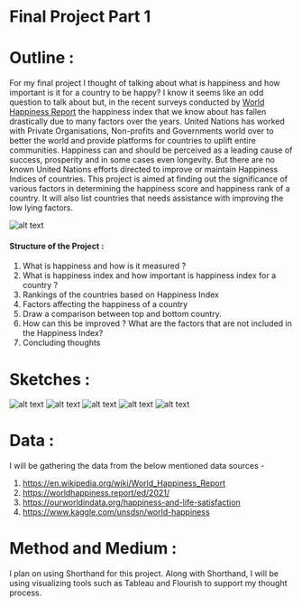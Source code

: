 # Final Project Part 1

# Outline : 
For my final project I thought of talking about what is happiness and how important is it for a country to be happy? I know it seems like an odd question to talk about but, in the recent surveys conducted by [World Happiness Report](https://worldhappiness.report/) the happiness index that we know about has fallen drastically due to many factors over the years. United Nations has worked with Private Organisations, Non-profits and Governments world over to better the world and provide platforms for countries to uplift entire communities. Happiness can and should be perceived as a leading cause of success, prosperity and in some cases even longevity. But there are no known United Nations efforts directed to improve or maintain Happiness Indices of countries. This project is aimed at finding out the significance of various factors in determining the happiness score and happiness rank of a country. It will also list countries that needs assistance with improving the low lying factors.

![alt text](https://github.com/mohiljainmj/jain-portfolio/blob/main/Happiness%20Image.png?raw=true)

#### Structure of the Project : 
1. What is happiness and how is it measured ?
2. What is happiness index and how important is happiness index for a country ?
3. Rankings of the countries based on Happiness Index
4. Factors affecting the happiness of a country 
5. Draw a comparison between top and bottom country.
6. How can this be improved ? What are the factors that are not included in the Happiness Index?
7. Concluding thoughts 

# Sketches :
![alt text](https://github.com/mohiljainmj/jain-portfolio/blob/main/Screen%201.jpeg?raw=true)
![alt text](https://github.com/mohiljainmj/jain-portfolio/blob/main/Screen%202.jpeg?raw=true)
![alt text](https://github.com/mohiljainmj/jain-portfolio/blob/main/Screen%203.jpeg?raw=true)
![alt text](https://github.com/mohiljainmj/jain-portfolio/blob/main/Screen%204.jpeg?raw=true)
![alt text](https://github.com/mohiljainmj/jain-portfolio/blob/main/Screen%205.jpeg?raw=true)

# Data :
I will be gathering the data from the below mentioned data sources - 
1. https://en.wikipedia.org/wiki/World_Happiness_Report
2. https://worldhappiness.report/ed/2021/
3. https://ourworldindata.org/happiness-and-life-satisfaction
4. https://www.kaggle.com/unsdsn/world-happiness

# Method and Medium :
I plan on using Shorthand for this project. Along with Shorthand, I will be using visualizing tools such as Tableau and Flourish to support my thought process.
